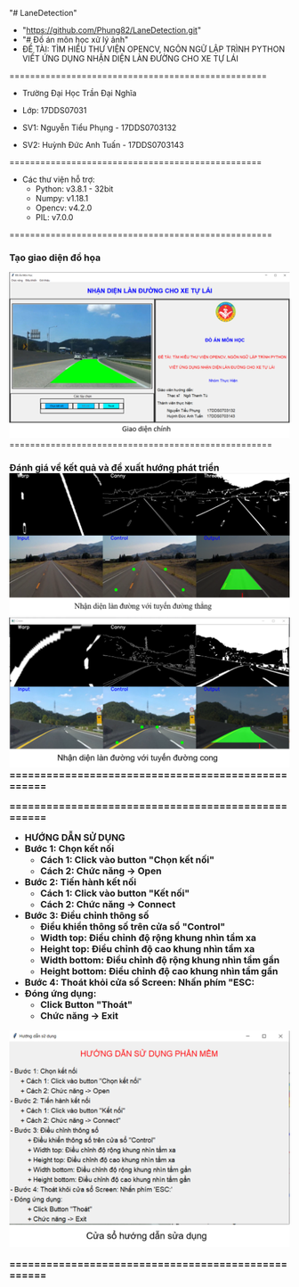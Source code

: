 "# LaneDetection"
 - "https://github.com/Phung82/LaneDetection.git"
 - "# Đồ án môn học xử lý ảnh"
 - ĐỀ TÀI: TÌM HIỂU THƯ VIỆN OPENCV, NGÔN NGỮ LẬP TRÌNH PYTHON
  VIẾT ỨNG DỤNG NHẬN DIỆN LÀN ĐƯỜNG CHO XE TỰ LÁI

==================================================
- Trường Đại Học Trần Đại Nghĩa
- Lớp: 17DDS07031

- SV1: Nguyễn Tiểu Phụng  - 17DDS0703132
- SV2: Huỳnh Đức Anh Tuấn - 17DDS0703143

=================================================

- Các thư viện hỗ trợ:
  + Python: v3.8.1 - 32bit
  + Numpy: v1.18.1
  + Opencv: v4.2.0
  + PIL: v7.0.0

===================================================
<h3>Tạo giao diện đồ họa</h3>
<img   src="https://github.com/Phung82/LaneDetection/blob/master/Screenshots/Picture1.png" />
===================================================
<h3> Đánh giá về kết quả và đề xuất hướng phát triển</h3?
	<img   src="https://github.com/Phung82/LaneDetection/blob/master/Screenshots/Picture3.png" />
	</br>
	<img   src="https://github.com/Phung82/LaneDetection/blob/master/Screenshots/Picture4.png" />
	</br>
	<img   src="https://github.com/Phung82/LaneDetection/blob/master/Screenshots/Picture5.png" />
===================================================

===================================================
- HƯỚNG DẪN SỬ DỤNG
- Bước 1: Chọn kết nối
	+ Cách 1: Click vào button "Chọn kết nối"
	+ Cách 2: Chức năng -> Open
- Bước 2: Tiến hành kết nối
	+ Cách 1: Click vào button "Kết nối"
	+ Cách 2: Chức năng -> Connect
- Bước 3: Điều chỉnh thông số
	+ Điều khiển thông số trên cửa sổ "Control"
	+ Width top: Điều chỉnh độ rộng khung nhìn tầm xa
	+ Height top: Điều chỉnh độ cao khung nhìn tầm xa
	+ Width bottom: Điều chỉnh độ rộng khung nhìn tầm gần
	+ Height bottom: Điều chỉnh độ cao khung nhìn tầm gần
- Bước 4: Thoát khỏi cửa sổ Screen: Nhấn phím "ESC:
- Đóng ứng dụng:
	+ Click Button "Thoát"
	+ Chức năng -> Exit
<img   src="https://github.com/Phung82/LaneDetection/blob/master/Screenshots/Picture2.png" />

===================================================

